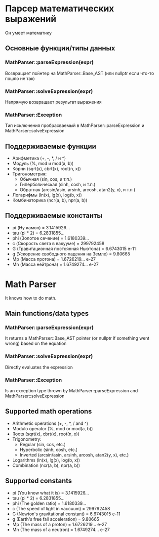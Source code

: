 # Парсер математических выражений
Он умеет математику

## Основные функции/типы данных

### MathParser::parseExpression(expr)
Возвращает пойнтер на MathParser::Base_AST (или nullptr если что-то пошло не так)

### MathParser::solveExpression(expr)
Напрямую возвращает результат выражения

### MathParser::Exception
Тип исключения пробрасваемый в MathParser::parseExpression и MathParser::solveExpression

## Поддерживаемые функции
- Арифметика (+, -, *, / и ^)
- Модуль (%, mod и mod(a, b))
- Корни (sqrt(x), cbrt(x), root(n, x))
- Тригонометрия:
    - Обычная (sin, cos, и т.п.)
    - Гиперболическая (sinh, cosh, и т.п.)
    - Обратная (arcsin/asin, arsinh, arcosh, atan2(y, x), и т.п.)
- Логарифмы (ln(x), lg(x), log(b, x))
- Комбинаторика (ncr(a, b), npr(a, b))

## Поддерживаемые константы
- pi (Ну камон) = 3.1415926...
- tau (pi * 2) = 6.2831855...
- phi (Золотое сечение) = 1.6180339...
- c (Скорость света в вакууме) = 299792458
- G (Гравитационная постоянная Ньютона) = 6.6743015 e-11
- g (Ускорение свободного падения на Земле) = 9.80665
- Mp (Масса протона) = 1.6726219... e-27
- Mn (Масса нейтрона) = 1.6749274... e-27



# Math Parser
It knows how to do math.

## Main functions/data types

### MathParser::parseExpression(expr)
It returns a MathParser::Base_AST pointer (or nullptr if something went wrong) based on the equation

### MathParser::solveExpression(expr)
Directly evaluates the expression

### MathParser::Exception
Is an exception type thrown by MathParser::parseExpression and MathParser::solveExpression

## Supported math operations
- Arithmetic operations (+, -, *, / and ^)
- Modulo operator (%, mod or mod(a, b))
- Roots (sqrt(x), cbrt(x), root(n, x))
- Trigonometry:
    - Regular (sin, cos, etc.)
    - Hyperbolic (sinh, cosh, etc.)
    - Inverted (arcsin/asin, arsinh, arcosh, atan2(y, x), etc.)
- Logarithms (ln(x), lg(x), log(b, x))
- Combination (ncr(a, b), npr(a, b))

## Supported constants
- pi (You know what it is) = 3.1415926...
- tau (pi * 2) = 6.2831855...
- phi (The golden ratio) = 1.6180339...
- c (The speed of light in vaccuum) = 299792458
- G (Newton's gravitational constant) = 6.6743015 e-11
- g (Earth's free fall acceleration) = 9.80665
- Mp (The mass of a proton) = 1.6726219... e-27
- Mn (The mass of a neutron) = 1.6749274... e-27
